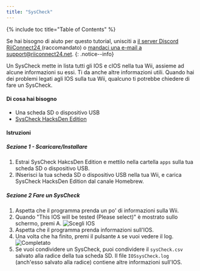 ```yaml
---
title: "SysCheck"
---
```


{% include toc title="Table of Contents" %}

Se hai bisogno di aiuto per questo tutorial, unisciti a [il server Discord RiiConnect24 ](https://discord.gg/b4Y7jfD) (raccomandato) o [mandaci una e-mail a support@riiconnect24.net](mailto:support@riiconnect24.net).
{: .notice--info}

Un SysCheck mette in lista tutti gli IOS e cIOS nella tua Wii, assieme ad alcune informazioni su essi. Ti da anche altre informazioni utili. Quando hai dei problemi legati agli IOS sulla tua Wii, qualcuno ti potrebbe chiedere di fare un SysCheck.

#### Di cosa hai bisogno

* Una scheda SD o dispositivo USB
* [SysCheck HacksDen Edition](https://hbb1.oscwii.org/hbb/SysCheckHDE/SysCheckHDE.zip)

#### Istruzioni
##### Sezione 1 - Scaricare/Installare

1. Estrai SysCheck HakcsDen Edition e mettilo nella cartella `apps` sulla tua scheda SD o dispositivo USB.
2. INserisci la tua scheda SD o dispositivo USB nella tua Wii, e carica SysCheck HacksDen Edition dal canale Homebrew.

##### Sezione 2 Fare un SysCheck

1. Aspetta che il programma prenda un po' di informazioni sulla Wii.
2. Quando "This IOS will be tested (Please select)" è mostrato sullo schermo, premi A. ![Scegli IOS](/images/SysCheck/1.png)
3. Aspetta che il programma prenda informazioni sull'IOS.
4. Una volta che ha finito, premi il pulsante `A` se vuoi vedere il log. ![Completato](/images/SysCheck/2.png)
5. Se vuoi condividere un SysCheck, puoi condividere il `sysCheck.csv` salvato alla radice della tua scheda SD. Il file `IOSsysCheck.log` (anch'esso salvato alla radice) contiene altre informazioni sull'IOS.
